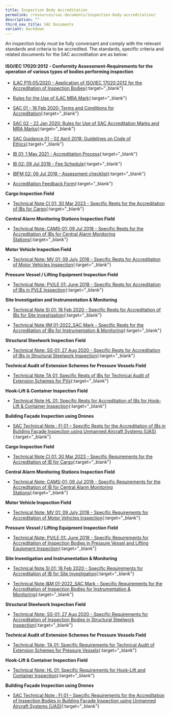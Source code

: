 ```yaml
---
title: Inspection Body Accreditation
permalink: /resources/sac-documents/inspection-body-accreditation/
description: ""
third_nav_title: SAC Documents
variant: markdown
---
```

An inspection body must be fully conversant and comply with the relevant standards and criteria to be accredited. The standards, specific criteria and related documents for the SAC accreditation are as below:

#### ISO/IEC 17020:2012 - Conformity Assessment-Requirements for the operation of various types of bodies performing inspection

<!-- COMMENT: The {:target="\_blank"} syntax at the end of the Markdown document links is used to open the document in a new window tab -->

* [ILAC P15:05/2020 - Application of ISO/IEC 17020:2012 for the Accreditation of Inspection Bodies](/files/Documents/Inspection%20body%20accreditation/ILAC-P15-05-2020.pdf){:target="\_blank"}

* [Rules for the Use of ILAC MRA Mark](/files/Documents/Inspection%20body%20accreditation/ILAC_R7_05_2015-Rules-for-the-Use-of-the-ILAC-MRA-Mark1.pdf){:target="\_blank"}

* [SAC 01 - 16 Feb 2020: Terms and Conditions for Accreditation](/files/Documents/Laboratory%20Accreditation/SAC-01-16Feb2020.pdf){:target="\_blank"}

* [SAC 02 - 22 Jan 2020: Rules for Use of SAC Accreditation Marks and MRA Marks](/files/Documents/Laboratory%20Accreditation/SAC-02-22-Jan-20.pdf){:target="\_blank"}

* [SAC Guidance 01 - 02 April 2018: Guidelines on Code of Ethics](/files/Documents/SAC-Guidance-01-Guidelines-on-Code-of-Ethics-(02-April-2018).pdf){:target="\_blank"}

* [IB 01: 1 May 2021 - Accreditation Process](/files/Documents/Inspection%20body%20accreditation/IB-01-01-May-2021.pdf){:target="\_blank"}

* [IB 02: 09 Jul 2018 - Fee Schedule](/files/Documents/Inspection%20body%20accreditation/IB-02-Fee-Schedule-(09-July-2018).pdf){:target="\_blank"}

* [IBFM 02: 09 Jul 2018 - Assessment checklist](/files/Documents/Inspection%20body%20accreditation/IBFM-02-Assessment-Checklist-(09-July-2018).docx){:target="\_blank"}
* [Accreditation Feedback Form](/files/Documents/SACFM10-AC-feedback-form-15-Jul-19.doc){:target="\_blank"}


**Cargo Inspection Field**
* [Technical Note CI 01: 30 Mar 2023 - Specific Reqts for the Accreditation of IBs for Cargo](/files/Documents/Inspection%20body%20accreditation/ci_01-30mar2023.pdf){:target="\_blank"}


**Central Alarm Monitoring Stations Inspection Field**
* [Technical Note: CAMS-01: 09 Jul 2018 - Specific Reqts for the Accreditation of IBs for Central Alarm Monitoring Stations](/files/Documents/Inspection%20body%20accreditation/CAMS-01-(09-July-2018).pdf){:target="\_blank"}


**Motor Vehicle Inspection Field**
* [Technical Note: MV 01: 09 July 2018 - Specific Reqts for Accreditation of Motor Vehicles Inspection](/files/Documents/Inspection%20body%20accreditation/MV-01-(09-July-2018).pdf){:target="\_blank"}


**Pressure Vessel / Lifting Equipment Inspection Field**
* [Technical Note: PV/LE 01: June 2018 - Specific Reqts for Accreditation of IBs in PVLE Inspection](/files/Documents/Inspection%20body%20accreditation/Technical-Note-PVLE-01-(05-June-2018).pdf){:target="\_blank"}


**Site Investigation and Instrumentation &amp; Monitoring**
* [Technical Note SI 01: 18 Feb 2020 - Specific Reqts for Accreditation of IBs for Site Investigation](/files/Documents/Inspection%20body%20accreditation/SI-01-18-Feb-2020.pdf){:target="\_blank"}


* [Technical Note IIM 01-2022_SAC Mark - Specific Reqts for the Accreditation of IBs for Instrumentation &amp; Monitoring](/files/Documents/Inspection%20body%20accreditation/TechNote-IM01-2022.pdf){:target="_blank"}


**Structural Steelwork Inspection Field**
* [Technical Note: SS-01: 27 Aug 2020 - Specific Reqts for Accreditation of IBs in Structural Steelwork Inspection](/files/Documents/Inspection%20body%20accreditation/SS-01-27-Aug2020.pdf){:target="\_blank"}


**Technical Audit of Extension Schemes for Pressure Vessels Field**

* [Technical Note TA 01: Specific Reqts of IBs for Technical Audit of Extension Schemes for PVs](/files/Documents/Inspection%20body%20accreditation/TA01-(09-July-2018).pdf){:target="\_blank"}


**Hook-Lift &amp; Container Inspection Field**
* [Technical Note HL 01: Specific Reqts for Accreditation of IBs for Hook-Lift &amp; Container Inspection](/files/Documents/Inspection%20body%20accreditation/HL-01-27112019-Revised.pdf){:target="\_blank"}


**Building Façade Inspection using Drones**
* [SAC Technical Note : FI 01 – Specific Reqts for the Accreditation of IBs in Building Façade Inspection using Unmanned Aircraft Systems (UAS)](/files/Documents/fi-01-final-edition-with-sac-mark.pdf){:target="\_blank"}











**Cargo Inspection Field**
* [Technical Note CI 01: 30 Mar 2023 - Specific Requirements for the Accreditation of IB for Cargo](/files/Documents/Inspection%20body%20accreditation/ci_01-30mar2023.pdf){:target="\_blank"}


**Central Alarm Monitoring Stations Inspection Field**

* [Technical Note: CAMS-01: 09 Jul 2018 - Specific Requirements for the Accreditation of IB for Central Alarm Monitoring Stations](/files/Documents/Inspection%20body%20accreditation/CAMS-01-(09-July-2018).pdf){:target="\_blank"}



**Motor Vehicle Inspection Field**
* [Technical Note: MV 01: 09 July 2018 - Specific Requirements for Accreditation of Motor Vehicles Inspection](/files/Documents/Inspection%20body%20accreditation/MV-01-(09-July-2018).pdf){:target="\_blank"}

**Pressure Vessel / Lifting Equipment Inspection Field**
* [Technical Note: PV/LE 01: June 2018 - Specific Requirements for Accreditation of Inspection Bodies in Pressure Vessel and Lifting Equipment Inspection](/files/Documents/Inspection%20body%20accreditation/Technical-Note-PVLE-01-(05-June-2018).pdf){:target="\_blank"}

**Site Investigation and Instrumentation &amp; Monitoring**


* [Technical Note SI 01: 18 Feb 2020 - Specific Requirements for Accreditation of IB for Site Investigation](/files/Documents/Inspection%20body%20accreditation/SI-01-18-Feb-2020.pdf){:target="\_blank"}

*   [Technical Note I&amp;M 01-2022_SAC Mark - Specific Requirements for the Accreditation of Inspection Bodies for Instrumentation &amp; Monitoring](/files/Documents/Inspection%20body%20accreditation/TechNote-IM01-2022.pdf){:target="_blank"}



**Structural Steelwork Inspection Field**

* [Technical Note: SS-01: 27 Aug 2020 - Specific Requirements for Accreditation of Inspection Bodies in Structural Steelwork Inspection](/files/Documents/Inspection%20body%20accreditation/SS-01-27-Aug2020.pdf){:target="\_blank"}

**Technical Audit of Extension Schemes for Pressure Vessels Field**

* [Technical Note: TA 01: Specific Requirements for Technical Audit of Extension Schemes for Pressure Vessels](/files/Documents/Inspection%20body%20accreditation/TA01-(09-July-2018).pdf){:target="\_blank"}

**Hook-Lift &amp; Container Inspection Field**


* [Technical Note: HL 01: Specific Requirements for Hook-Lift and Container Inspection](/files/Documents/Inspection%20body%20accreditation/HL-01-27112019-Revised.pdf){:target="\_blank"}

**Building Façade Inspection using Drones**

*   [SAC Technical Note : FI 01 – Specific Requirements for the Accreditation of Inspection Bodies in Building Façade Inspection using Unmanned Aircraft Systems (UAS)](/files/Documents/fi-01-final-edition-with-sac-mark.pdf){:target="\_blank"}